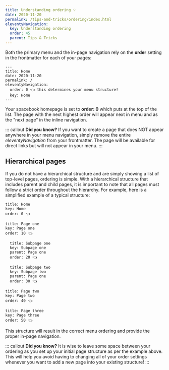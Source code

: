 ```yaml
---
title: Understanding ordering 💡 
date: 2020-11-20
permalink: /tips-and-tricks/ordering/index.html
eleventyNavigation:
  key: Understanding ordering
  order: 45 
  parent: Tips & Tricks
---
```

Both the primary menu and the in-page navigation rely on the **order** setting in the frontmatter for each of your pages: 

```
---
title: Home
date: 2020-11-20
permalink: /
eleventyNavigation:
  order: 0 👈 this determines your menu structure!
  key: Home 
---
```

Your spacebook homepage is set to **order: 0** which puts at the top of the list. The page with the next highest order will appear next in menu and as the "next page" in the inline navigation. 

::: callout
**Did you know?** If you want to create a page that does NOT appear anywhere in your menu navigation, simply remove the entire *eleventyNavigation* from your frontmatter. The page will be available for direct links but will not appear in your menu.
:::


## Hierarchical pages

If you do not have a hierarchical structure and are simply showing a list of top-level pages, ordering is simple. With a hierarchical structure that includes parent and child pages, it is important to note that all pages must follow a strict order throughout the hierarchy. For example, here is a simplified example of a typical structure:

```
title: Home
key: Home
order: 0 👈

title: Page one
key: Page one
order: 10 👈

  title: Subpage one
  key: Subpage one
  parent: Page one
  order: 20 👈

  title: Subpage two
  key: Subpage two
  parent: Page one
  order: 30 👈

title: Page two
key: Page two
order: 40 👈

title: Page three
key: Page three
order: 50 👈
```

This structure will result in the correct menu ordering and provide the proper in-page navigation. 

::: callout
**Did you know?** It is wise to leave some space between your ordering as you set up your initial page structure as per the example above. This will help you avoid having to changing all of your order settings whenever you want to add a new page into your existing structure!
:::